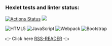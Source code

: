 ### Hexlet tests and linter status:
[![Actions Status](https://github.com/VikkyAblaeva/frontend-project-11/workflows/hexlet-check/badge.svg)](https://github.com/VikkyAblaeva/frontend-project-11/actions)
<a href="https://codeclimate.com/github/VikkyAblaeva/frontend-project-11/maintainability"><img src="https://api.codeclimate.com/v1/badges/546ee4053340199824f1/maintainability" /></a>
  
![HTML5](https://img.shields.io/badge/html5-%23E34F26.svg?style=for-the-badge&logo=html5&logoColor=white)
![JavaScript](https://img.shields.io/badge/javascript-%23323330.svg?style=for-the-badge&logo=javascript&logoColor=%23F7DF1E)
![Webpack](https://img.shields.io/badge/webpack-%238DD6F9.svg?style=for-the-badge&logo=webpack&logoColor=black)
![Bootstrap](https://img.shields.io/badge/bootstrap-%23563D7C.svg?style=for-the-badge&logo=bootstrap&logoColor=white)
  
:point_right: Click here [RSS-READER](https://frontend-project-11-steel.vercel.app/) :point_left:
